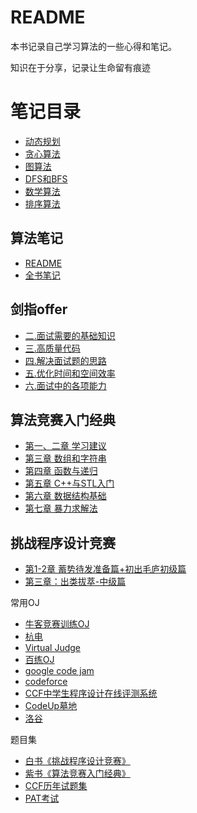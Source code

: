 # README

本书记录自己学习算法的一些心得和笔记。

知识在于分享，记录让生命留有痕迹

# 笔记目录

* [动态规划](dp.md)
* [贪心算法](greed.md)
* [图算法](graph.md)
* [DFS和BFS](dfs-bfs.md)
* [数学算法](math.md)
* [排序算法](sort.md)

## 算法笔记

* [README](suan-fa-bi-ji/suan-fa-bi-ji.md)
* [全书笔记](suan-fa-bi-ji/chapter-base.md)

## 剑指offer

* [二.面试需要的基础知识](jian-zhi-offer/chapter2.md)
* [三.高质量代码](jian-zhi-offer/chapter3.md)
* [四.解决面试题的思路](jian-zhi-offer/chapter4.md)
* [五.优化时间和空间效率](jian-zhi-offer/chapter5.md)
* [六.面试中的各项能力](jian-zhi-offer/chapter6.md)

## 算法竞赛入门经典

* [第一、二章 学习建议](suan-fa-jing-sai-ru-men-jing-dian/chapter1-and-2.md)
* [第三章 数组和字符串](suan-fa-jing-sai-ru-men-jing-dian/chapter3.md)
* [第四章 函数与递归](suan-fa-jing-sai-ru-men-jing-dian/chapter4.md)
* [第五章 C++与STL入门](suan-fa-jing-sai-ru-men-jing-dian/chapter5.md)
* [第六章 数据结构基础](suan-fa-jing-sai-ru-men-jing-dian/chapter6.md)
* [第七章 暴力求解法](suan-fa-jing-sai-ru-men-jing-dian/chapter7.md)

## 挑战程序设计竞赛

* [第1-2章 蓄势待发准备篇+初出毛庐初级篇](tiao-zhan-cheng-xu-she-ji-jing-sai/chapter1-and-2.md)
* [第三章：出类拔萃-中级篇](tiao-zhan-cheng-xu-she-ji-jing-sai/chapter3.md)

常用OJ

* [牛客竞赛训练OJ](https://ac.nowcoder.com/acm/skill/noip-tg)
* [杭电](http://acm.hdu.edu.cn/listproblem.php?vol=1)
* [Virtual Judge](https://vjudge.net/problem)
* [百练OJ](http://bailian.openjudge.cn)
* [google code jam](https://codingcompetitions.withgoogle.com/codejam)
* [codeforce](http://codeforces.com/)
* [CCF中学生程序设计在线评测系统](http://114.215.45.6/oj)
* [CodeUp墓地](http://codeup.cn/)
* [洛谷](https://www.luogu.org/)

题目集

* [白书《挑战程序设计竞赛》](https://cn.vjudge.net/article/426)
* [紫书《算法竞赛入门经典》](https://cn.vjudge.net/article/423)
* [CCF历年试题集](https://blog.csdn.net/tigerisland45/article/details/54755895)
* [PAT考试](https://www.patest.cn/practice)